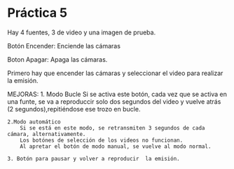  # Práctica 5

Hay 4 fuentes, 3 de video y una imagen de prueba.

Botón Encender: Enciende las cámaras

Boton Apagar: Apaga las cámaras.

Primero hay que encender las cámaras y seleccionar el video para realizar la emisión.


MEJORAS: 
    1. Modo Bucle
        Si se activa este botón, cada vez que se activa en una funte, se va a reproduccir solo dos segundos del video y vuelve atrás (2 segundos),repitiéndose ese trozo en bucle.

    2.Modo automático
        Si se está en este modo, se retransmiten 3 segundos de cada cámara, alternativamente.
        Los botónes de selección de los videos no funcionan.
        Al apretar el botón de modo manual, se vuelve al modo normal.
        
    3. Botón para pausar y volver a reproducir  la emisión.